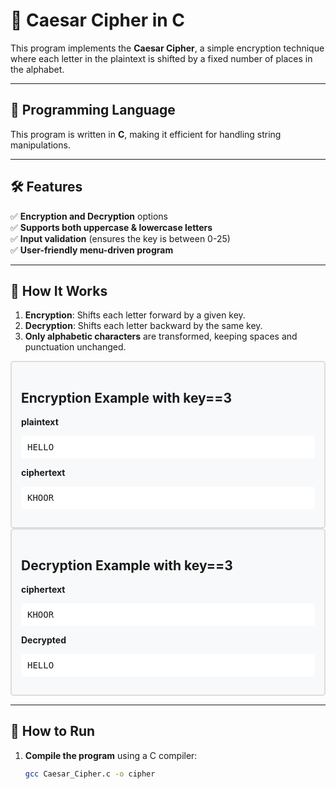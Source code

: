 # 🔐 Caesar Cipher in C

This program implements the **Caesar Cipher**, a simple encryption technique where each letter in the plaintext is shifted by a fixed number of places in the alphabet.

---

## 🚀 Programming Language
This program is written in **C**, making it efficient for handling string manipulations.

---

## 🛠 Features
✅ **Encryption and Decryption** options  
✅ **Supports both uppercase & lowercase letters**  
✅ **Input validation** (ensures the key is between 0-25)  
✅ **User-friendly menu-driven program**  

---

## 📌 How It Works
1. **Encryption**: Shifts each letter forward by a given key.
2. **Decryption**: Shifts each letter backward by the same key.
3. **Only alphabetic characters** are transformed, keeping spaces and punctuation unchanged.

<div style="border: 2px solid #ddd; padding: 15px; border-radius: 5px; background: #f8f9fa;">
  <h2>Encryption Example with key==3</h2>

  <strong>plaintext</strong>
  <pre style="background:#fff;padding:10px;border-radius:5px;">HELLO</pre>
  
  <strong>ciphertext</strong>
  <pre style="background:#fff;padding:10px;border-radius:5px;">KHOOR</pre>
</div>

<div style="border: 2px solid #ddd; padding: 15px; border-radius: 5px; background: #f8f9fa;">
  <h2>Decryption Example with key==3</h2>

  <strong>ciphertext</strong>
  <pre style="background:#fff;padding:10px;border-radius:5px;">KHOOR</pre>
  
  <strong>Decrypted</strong>
  <pre style="background:#fff;padding:10px;border-radius:5px;">HELLO</pre>
</div>

---
## 📜 How to Run

1. **Compile the program** using a C compiler:
   ```bash
   gcc Caesar_Cipher.c -o cipher
